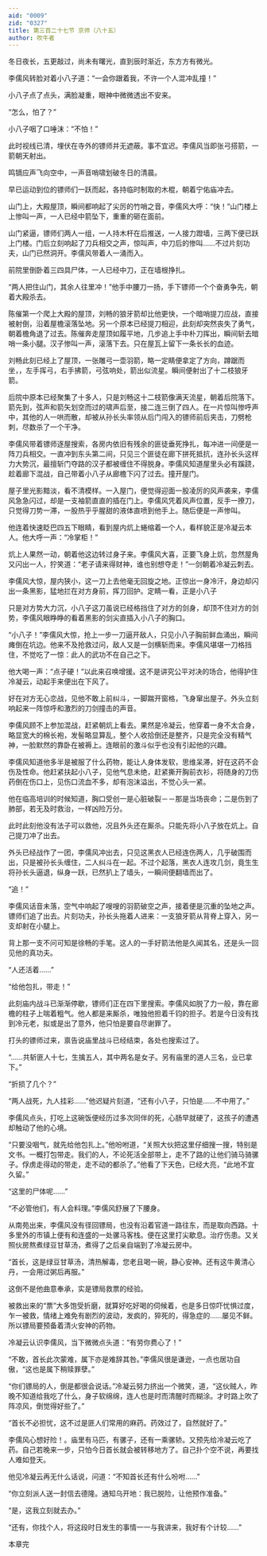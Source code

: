 ```yaml
---
aid: "0009"
zid: "0327"
title: 第三百二十七节 京师（八十五）
author: 吹牛者
---
```


冬日夜长，五更敲过，尚未有曙光，直到辰时渐近，东方方有微光。

李儒风转脸对着小八子道：“一会你跟着我，不许一个人混冲乱撞！”

小八子点了点头，满脸凝重，眼神中微微透出不安来。

“怎么，怕了？”

小八子咽了口唾沫：“不怕！”

此时视线已清，埋伏在寺外的镖师并无遮蔽。事不宜迟。李儒风当即张弓搭箭，一箭朝天射出。

鸣镝应声飞向空中，一声音哨啸划破冬日的清晨。

早已运动到位的镖师们一跃而起，各持临时制取的木棍，朝着宁佑庙冲去。

山门上，大殿屋顶，瞬间都响起了尖厉的竹哨之音，李儒风大呼：“快！”山门楼上上惨叫一声，一人已经中箭坠下，重重的砸在面前。

山门紧逼，镖师们两人一组，一人持木杆在后推送，一人接力蹬墙，三两下便已跃上门楼。门后立刻响起了刀兵相交之声，惊叫声，中刀后的惨叫……不过片刻功夫，山门已然洞开。李儒风带着人一涌而入。

前院里倒卧着三四具尸体，一人已经中刀，正在墙根挣扎。

“两人把住山门，其余人往里冲！”他手中腰刀一扬，手下镖师一个个奋勇争先，朝着大殿杀去。

陈催第一个爬上大殿的屋顶，刘畅的狼牙箭却比他更快，一个暗哨提刀应战，直接被射倒，沿着屋檐滚落坠地。另一个原本已经提刀相迎，此刻却突然丧失了勇气，朝着檐角退了过去。陈催奔走屋顶如履平地，几步追上手中朴刀挥出，瞬间斩去暗哨一条小腿。汉子惨叫一声，滚落下去。只在屋瓦上留下一条长长的血迹。

刘畅此刻已经上了屋顶，一张雕弓一壶羽箭，略一定睛便拿定了方向，蹲踞而坐，，左手挥弓，右手拂箭，弓弦响处，箭出似流星。瞬间便射出了十二枝狼牙箭。

后院中原本已经聚集了十多人，只是刘畅这十二枝箭像满天流星，朝着后院落下。箭先到，弦声和箭矢划空而过的啸声后至，接二连三倒了四人。在一片惊叫惨呼声中，其他的人一哄而散，却被从孙长头率领从后门闯入的镖师前后夹击，刀劈枪刺，尽数杀了一个干净。

李儒风带着镖师逐屋搜索，各房内依旧有残余的匪徒垂死挣扎，每冲进一间便是一阵刀兵相交。一直冲到东头第二间，只见三个匪徒在廊下拼死抵抗，连孙长头这样力大势沉，最擅斩门夺路的汉子都被缠住不得脱身。李儒风知道屋里头必有蹊跷，趁着廊下混战，自己带着小八子从廊檐下闪了过去。撞开屋门。

屋子里光影黯淡，看不清模样。一入屋门，便觉得迎面一股凌厉的风声袭来，李儒风急急闪过，却是一支袖箭直直的插在门上。李儒风凭着风声位置，反手一撩刀，只觉得刀势一滞，一股热乎乎腥甜的液体直喷到他手上。随后便是一声惨叫。

他连着快速眨巴四五下眼睛，看到屋内炕上蜷缩着一个人，看样貌正是冷凝云本人。他大呼一声：“冷掌柜！”

炕上人果然一动，朝着他这边转过身子来。李儒风大喜，正要飞身上炕，忽然屋角又闪出一人，狞笑道：“老子请来得财神，谁也别想夺走！”一剑朝着冷凝云刺去。

李儒风大惊，屋内狭小，这一刀上去他毫无回旋之地。正惊出一身冷汗，身边却闪出一条黑影，猛地拦在对方身前，挥刀回护。定睛一看，正是小八子

只是对方势大力沉，小八子这刀虽说已经格挡住了对方的剑身，却顶不住对方的剑势，李儒风眼睁睁的看着黑影的剑尖直插入小八子的胸口。

“小八子！”李儒风大惊，抢上一步一刀逼开敌人，只见小八子胸前鲜血涌出，瞬间瘫倒在坑边。他来不及抢救过问，敌人又是一剑横斩而来。李儒风堪堪一刀格挡住，不觉吃了一惊：此人的武功不在自己之下。

他大喝一声：“点子硬！”以此来召唤增援。这不是讲究公平对决的场合，他得护住冷凝云，动起手来便出在下风了。

好在对方无心恋战，见他不敢上前纠斗，一脚踹开窗格，飞身窜出屋子。外头立刻响起来一阵惊呼和激烈的刀剑撞击的声音。

李儒风顾不上参加混战，赶紧朝炕上看去。果然是冷凝云，他穿着一身不太合身，略显宽大的棉长袍，发髻略显算乱，整个人收拾倒还是整齐，只是完全没有精气神，一脸默然的靠卧在被褥上。连眼前的激斗似乎也没有引起他的兴趣。

李儒风知道他多半是被服了什么药物，能让人身体发软，思维呆滞，好在这药不会伤及性命。他赶紧扶起小八子，见他气息未绝，赶紧撕开胸前衣衫，将随身的刀伤药倒在伤口上，见伤口流血不多，却有泡沫溢出，不觉心头一紧。

他在临高培训的时候知道，胸口受创一是心脏破裂－－那是当场丧命；二是伤到了肺部，若无及时救治，一样凶险万分。

此时此刻他没有法子可以救他，况且外头还在厮杀。只能先将小八子放在炕上。自己提刀冲了出去。

外头已经战作了一团，李儒风冲出去，只见这黑衣人已经连伤两人，几乎破围而出，只是被孙长头缠住，二人纠斗在一起。不过个起落，黑衣人连攻几剑，竟生生将孙长头逼退，纵身一跃，已然扒上了墙头，一瞬间便翻墙而出了。

“追！”

李儒风话音未落，空气中响起了嗖嗖的羽箭破空之声，接着便是沉重的坠地之声。镖师们追了出去。片刻功夫，孙长头拖着人进来：一支狼牙箭从背脊上穿入，另一支却射在小腿上。

背上那一支不问可知是徐畅的手笔。这人的一手好箭法他是久闻其名，还是头一回见他的真功夫。

“人还活着……”

“给他包扎，带走！”

此刻庙内战斗已渐渐停歇，镖师们正在四下里搜索。李儒风如脱了力一般，靠在廊檐的柱子上喘着粗气。他人都是来厮杀，唯独他担着千钧的担子。若是今日没有找到冷元老，拟或是出了意外，他只怕是要自尽谢罪了。

打头的镖师过来，禀告说庙里战斗已经结束，各处也搜索过了。

“……共斩匪人十七，生擒五人，其中两名是女子。另有庙里的道人三名，业已拿下。”

“折损了几个？”

“两人战死，九人挂彩……”他迟疑片刻道，“还有小八子，只怕是……不中用了。”

李儒风点头，打吃上这碗饭便经历过多次同伴的死，心肠早就硬了，这孩子的遭遇却触动了他的心境。

“只要没咽气，就先给他包扎上。”他吩咐道，“关照大伙把这里仔细搜一搜，特别是文书。一概打包带走。我们的人，不论死活全部带上，走不了路的让他们骑马骑骡子。俘虏走得动的带走，走不动的都杀了。”他看了下天色，已经大亮，“此地不宜久留。”

“这里的尸体呢……”

“不必管他们，有人会料理。”李儒风舒展了下腰身。

从南苑出来，李儒风没有径回镖局，也没有沿着官道一路往东，而是取向西路。十多里外的市镇上便有和连盛的一处骡马客栈。便在这里打尖歇息。治疗伤患。又关照伙房熬煮绿豆甘草汤，煮得了之后亲自端到了冷凝云房中。

“首长，这是绿豆甘草汤，清热解毒，您老且喝一碗，静心安神。还有这牛黄清心丹，一会用过粥后再服。”

这倒不是他曲意奉承，实是镖局救票的经验。

被救出来的“票”大多饱受折磨，就算好吃好喝的伺候着，也是多日惊吓忧惧过度，乍一被救，情绪上难免有剧烈的波动，发疯的，猝死的，得急症的……屡见不鲜。所以镖局要预备着清火安神的药物。

冷凝云认识李儒风，当下微微点头道：“有劳你费心了！”

“不敢，首长此次蒙难，属下亦是难辞其咎。”李儒风很是谦逊，一点也居功自傲，“这也是属下稍赎罪孽。”

“你们镖局的人，倒是都很会说话。”冷凝云努力挤出一个微笑，道，“这伙贼人，昨晚不知道给我吃了什么，身子软绵绵，连人也是时而清醒时而糊涂。才时路上吹了阵凉风，倒觉得好些了。”

“首长不必担忧，这不过是匪人们常用的麻药。药效过了，自然就好了。”

李儒风心想好险！。庙里有马匹，有骡子，还有一乘骡轿。又预先给冷凝云吃了药。自己若晚来一步，只怕今日首长就会被转移地方了。自己扑个空不说，再要找人难如登天。

他见冷凝云再无什么话说，问道：“不知首长还有什么吩咐……”

“你立刻派人送一封信去德隆。通知乌开地：我已脱险，让他预作准备。”

“是，这我立刻就去办。”

“还有，你找个人，将这段时日发生的事情一一与我讲来，我好有个计较……”

本章完

